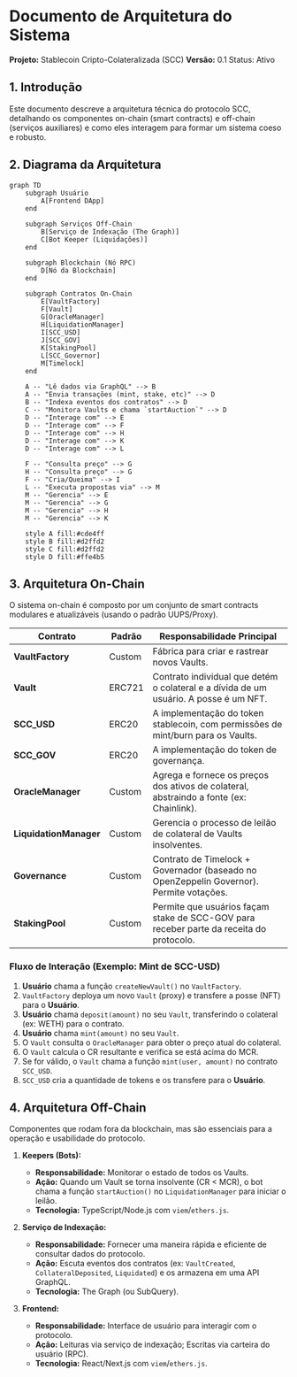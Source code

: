 # Documento de Arquitetura do Sistema

**Projeto:** Stablecoin Cripto-Colateralizada (SCC)
**Versão:** 0.1
Status: Ativo

## 1. Introdução

Este documento descreve a arquitetura técnica do protocolo SCC, detalhando os componentes on-chain (smart contracts) e off-chain (serviços auxiliares) e como eles interagem para formar um sistema coeso e robusto.

## 2. Diagrama da Arquitetura

```mermaid
graph TD
    subgraph Usuário
        A[Frontend DApp]
    end

    subgraph Serviços Off-Chain
        B[Serviço de Indexação (The Graph)]
        C[Bot Keeper (Liquidações)]
    end

    subgraph Blockchain (Nó RPC)
        D[Nó da Blockchain]
    end

    subgraph Contratos On-Chain
        E[VaultFactory]
        F[Vault]
        G[OracleManager]
        H[LiquidationManager]
        I[SCC_USD]
        J[SCC_GOV]
        K[StakingPool]
        L[SCC_Governor]
        M[Timelock]
    end

    A -- "Lê dados via GraphQL" --> B
    A -- "Envia transações (mint, stake, etc)" --> D
    B -- "Indexa eventos dos contratos" --> D
    C -- "Monitora Vaults e chama `startAuction`" --> D
    D -- "Interage com" --> E
    D -- "Interage com" --> F
    D -- "Interage com" --> H
    D -- "Interage com" --> K
    D -- "Interage com" --> L

    F -- "Consulta preço" --> G
    H -- "Consulta preço" --> G
    F -- "Cria/Queima" --> I
    L -- "Executa propostas via" --> M
    M -- "Gerencia" --> E
    M -- "Gerencia" --> G
    M -- "Gerencia" --> H
    M -- "Gerencia" --> K

    style A fill:#cde4ff
    style B fill:#d2ffd2
    style C fill:#d2ffd2
    style D fill:#ffe4b5

```

## 3. Arquitetura On-Chain

O sistema on-chain é composto por um conjunto de smart contracts modulares e atualizáveis (usando o padrão UUPS/Proxy).

| Contrato                 | Padrão      | Responsabilidade Principal                                                              |
| ------------------------ | ----------- | --------------------------------------------------------------------------------------- |
| **VaultFactory**         | Custom      | Fábrica para criar e rastrear novos Vaults.                                             |
| **Vault**                | ERC721      | Contrato individual que detém o colateral e a dívida de um usuário. A posse é um NFT.     |
| **SCC_USD**              | ERC20       | A implementação do token stablecoin, com permissões de mint/burn para os Vaults.          |
| **SCC_GOV**              | ERC20       | A implementação do token de governança.                                                 |
| **OracleManager**        | Custom      | Agrega e fornece os preços dos ativos de colateral, abstraindo a fonte (ex: Chainlink). |
| **LiquidationManager**   | Custom      | Gerencia o processo de leilão de colateral de Vaults insolventes.                       |
| **Governance**           | Custom      | Contrato de Timelock + Governador (baseado no OpenZeppelin Governor). Permite votações. |
| **StakingPool**          | Custom      | Permite que usuários façam stake de SCC-GOV para receber parte da receita do protocolo.  |

### Fluxo de Interação (Exemplo: Mint de SCC-USD)

1.  **Usuário** chama a função `createNewVault()` no `VaultFactory`.
2.  `VaultFactory` deploya um novo `Vault` (proxy) e transfere a posse (NFT) para o **Usuário**.
3.  **Usuário** chama `deposit(amount)` no seu `Vault`, transferindo o colateral (ex: WETH) para o contrato.
4.  **Usuário** chama `mint(amount)` no seu `Vault`.
5.  O `Vault` consulta o `OracleManager` para obter o preço atual do colateral.
6.  O `Vault` calcula o CR resultante e verifica se está acima do MCR.
7.  Se for válido, o `Vault` chama a função `mint(user, amount)` no contrato `SCC_USD`.
8.  `SCC_USD` cria a quantidade de tokens e os transfere para o **Usuário**.

## 4. Arquitetura Off-Chain

Componentes que rodam fora da blockchain, mas são essenciais para a operação e usabilidade do protocolo.

1.  **Keepers (Bots):**
    - **Responsabilidade:** Monitorar o estado de todos os Vaults.
    - **Ação:** Quando um Vault se torna insolvente (CR < MCR), o bot chama a função `startAuction()` no `LiquidationManager` para iniciar o leilão.
    - **Tecnologia:** TypeScript/Node.js com `viem`/`ethers.js`.

2.  **Serviço de Indexação:**
    - **Responsabilidade:** Fornecer uma maneira rápida e eficiente de consultar dados do protocolo.
    - **Ação:** Escuta eventos dos contratos (ex: `VaultCreated`, `CollateralDeposited`, `Liquidated`) e os armazena em uma API GraphQL.
    - **Tecnologia:** The Graph (ou SubQuery).

3.  **Frontend:**
    - **Responsabilidade:** Interface de usuário para interagir com o protocolo.
    - **Ação:** Leituras via serviço de indexação; Escritas via carteira do usuário (RPC).
    - **Tecnologia:** React/Next.js com `viem`/`ethers.js`.
